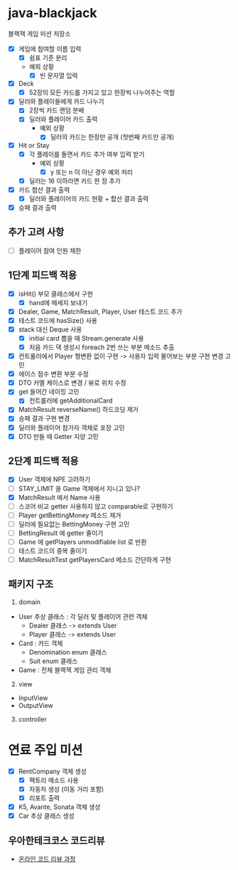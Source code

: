 # java-blackjack
블랙잭 게임 미션 저장소

- [x] 게임에 참여할 이름 입력 
  - [x] 쉼표 기준 분리 
  - 예외 상황
     - [x] 빈 문자열 입력

- [x] Deck
  - [x] 52장의 모든 카드를 가지고 있고 한장씩 나누어주는 역할
  
- [x] 딜러와 플레이들에게 카드 나누기
    - [x] 2장씩 카드 랜덤 분배
    - [x] 딜러와 플레이어 카드 출력 
      - 예외 상황
        - [x] 딜러의 카드는 한장만 공개 (첫번째 카드만 공개)

- [x] Hit or Stay
  - [x] 각 플레이를 돌면서 카드 추가 여부 입력 받기
    - 예외 상황
      - [x] y 또는 n 이 아닌 경우 예외 처리 
  - [x] 딜러는 16 이하라면 카드 한 장 추가

- [x] 카드 합산 결과 출력
  - [x] 딜러와 플레이어의 카드 현황 + 합산 결과 출력

- [x] 승패 결과 츨력

## 추가 고려 사항 
- [ ] 플레이어 참여 인원 제한

## 1단계 피드백 적용
- [x] isHit() 부모 클래스에서 구현 
  - [x] hand에 메세지 보내기
- [x] Dealer, Game, MatchResult, Player, User 테스트 코드 추가 
- [x] 테스트 코드에 hasSize() 사용
- [x] stack 대신 Deque 사용
  - [x] initial card 뽑을 때 Stream.generate 사용
  - [x] 처음 카드 덱 생성시 foreach 2번 쓰는 부분 메소드 추출  
- [x] 컨트롤러에서 Player 형변환 없이 구현 -> 사용자 입력 물어보는 부분 구현 변경 고민
- [x] 에이스 점수 변환 부분 수정
- [x] DTO 카멜 케이스로 변경 / 뷰로 위치 수정
- [x] get 들어간 네이밍 고민
    - [x] 컨트롤러에 getAdditionalCard
- [x] MatchResult reverseName() 하드코딩 제거
- [x] 승패 결과 구현 변경 
- [x] 딜러와 플레이어 참가자 객체로 포장 고민
- [x] DTO 만들 때 Getter 지양 고민 

## 2단계 피드백 적용
- [x] User 객체에 NPE 고려하기 
- [ ] STAY_LIMIT 을 Game 객체에서 지니고 있나?
- [x] MatchResult 에서 Name 사용
- [ ] 스코어 비교 getter 사용하지 않고 comparable로 구현하기 
- [ ] Player getBettingMoney 메소드 제거
- [ ] 딜러에 필요없는 BettingMoney 구현 고민
- [ ] BettingResult 에 getter 줄이기 
- [ ] Game 에 getPlayers unmodifiable list 로 반환 
- [ ] 테스트 코드의 중복 줄이기 
- [ ] MatchResultTest getPlayersCard 메소드 간단하게 구현 

## 패키지 구조 
1. domain 
  - User 추상 클래스 : 각 딜러 및 플레이어 관련 객체 
    - Dealer 클래스 -> extends User
    - Player 클래스 -> extends User
  - Card : 카드 객체
    - Denomination enum 클래스
    - Suit enum 클래스
  - Game : 전체 블랙잭 게임 관리 객체 
2. view
  - InputView
  - OutputView
3. controller

# 연료 주입 미션 
- [x] RentCompany 객체 생성
    - [x] 팩토리 메소드 사용
    - [x] 자동차 생성 (이동 거리 포함)
    - [x] 리포트 출력
- [x] K5, Avante, Sonata 객체 생성 
- [x] Car 추상 클래스 생성 

## 우아한테크코스 코드리뷰
* [온라인 코드 리뷰 과정](https://github.com/woowacourse/woowacourse-docs/blob/master/maincourse/README.md)